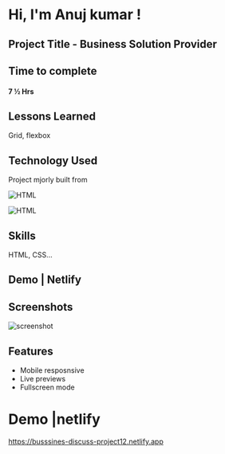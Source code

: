 # Hi, I'm Anuj kumar !

## Project Title - Business Solution Provider

## Time to complete

#### 7 ½ Hrs

## Lessons Learned

Grid, flexbox

## Technology Used

Project mjorly built from

![HTML](https://img.shields.io/badge/First%20tech-Html-brightgreen)

![HTML](https://img.shields.io/badge/SecondTech-CSS-blue)

## Skills

HTML, CSS...

## Demo | Netlify

## Screenshots

![screenshot](https://user-images.githubusercontent.com/92782806/183035125-37e42f8e-04e1-41ea-bbb6-8e93116b3dcf.png)

## Features

- Mobile resposnsive
- Live previews
- Fullscreen mode

# Demo |netlify

https://busssines-discuss-project12.netlify.app
